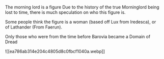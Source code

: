 The morning lord is a figure 
Due to the history of the true Morninglord being lost to time, there is much speculation on who this figure is. 

Some people think the figure is a woman (based off Lux from Iredesca), or of Lathander (From Faerun). 

Only those who were from the time before Barovia became a Domain of Dread 

![[ea786ab314e204c4805d8c0fbcf1040a.webp]]